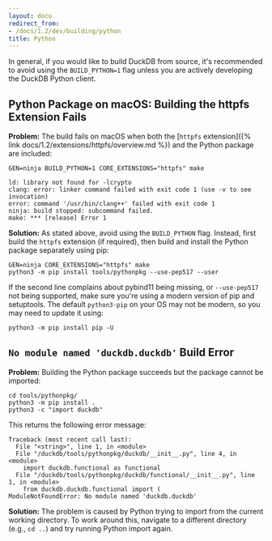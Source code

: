 ```yaml
---
layout: docu
redirect_from:
- /docs/1.2/dev/building/python
title: Python
---
```


In general, if you would like to build DuckDB from source, it's recommended to avoid using the `BUILD_PYTHON=1` flag unless you are actively developing the DuckDB Python client.

## Python Package on macOS: Building the httpfs Extension Fails

**Problem:**
The build fails on macOS when both the [`httpfs` extension]({% link docs/1.2/extensions/httpfs/overview.md %}) and the Python package are included:

```batch
GEN=ninja BUILD_PYTHON=1 CORE_EXTENSIONS="httpfs" make
```

```console
ld: library not found for -lcrypto
clang: error: linker command failed with exit code 1 (use -v to see invocation)
error: command '/usr/bin/clang++' failed with exit code 1
ninja: build stopped: subcommand failed.
make: *** [release] Error 1
```

**Solution:**
As stated above, avoid using the `BUILD_PYTHON` flag.
Instead, first build the `httpfs` extension (if required), then build and install the Python package separately using pip:

```batch
GEN=ninja CORE_EXTENSIONS="httpfs" make
python3 -m pip install tools/pythonpkg --use-pep517 --user
```

If the second line complains about pybind11 being missing, or `--use-pep517` not being supported, make sure you're using a modern version of pip and setuptools.
The default `python3-pip` on your OS may not be modern, so you may need to update it using:

```batch
python3 -m pip install pip -U
```

## `No module named 'duckdb.duckdb'` Build Error

**Problem:**
Building the Python package succeeds but the package cannot be imported:

```batch
cd tools/pythonpkg/
python3 -m pip install .
python3 -c "import duckdb"
```

This returns the following error message:

```console
Traceback (most recent call last):
  File "<string>", line 1, in <module>
  File "/duckdb/tools/pythonpkg/duckdb/__init__.py", line 4, in <module>
    import duckdb.functional as functional
  File "/duckdb/tools/pythonpkg/duckdb/functional/__init__.py", line 1, in <module>
    from duckdb.duckdb.functional import (
ModuleNotFoundError: No module named 'duckdb.duckdb'
```

**Solution:**
The problem is caused by Python trying to import from the current working directory.
To work around this, navigate to a different directory (e.g., `cd ..`) and try running Python import again.
